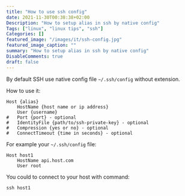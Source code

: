 ```yaml
---
title: "How to use ssh config"
date: 2021-11-30T00:38:38+02:00
Description: "How to setup alias in ssh by native config"
Tags: ["linux", "linux tips", "ssh"]
Categories: []
featured_image: "/images/it/ssh-config.jpg"
featured_image_caption: ""
summary: "How to setup alias in ssh by native config"
DisableComments: true
draft: false
---
```


By default SSH use native config file `~/.ssh/config` without extension.

How to use it:

```
Host {alias}
    HostName {host name or ip address}
    User {username}
#   Port {port} - optional
#   IdentityFile {path/to/ssh-private-key} - optional
#   Compression {yes or no} - optional
#   ConnectTimeout {time in seconds} - optional
```

For example your `~/.ssh/config` file:

```
Host host1
    HostName api.host.com
    User root
```

You could to connect to your host with command:

```
ssh host1
```
